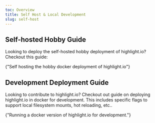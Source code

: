 ```yaml
---
toc: Overview
title: Self Host & Local Development
slug: self-host
---
```


## Self-hosted Hobby Guide

Looking to deploy the self-hosted hobby deployment of highlight.io? Checkout this guide:

<DocsCardGroup>
    <DocsCard title="Self-hosted Hobby Guide." href="./self-hosted-hobby-guide.md">
        {"Self hosting the hobby docker deployment of highlight.io"}
    </DocsCard>
</DocsCardGroup>

## Development Deployment Guide

Looking to contribute to highlight.io? Checkout out guide on deploying highlight.io in docker for development. This includes specific flags to support local filesystem mounts, hot reloading, etc..

<DocsCardGroup>
    <DocsCard title="Dev Deployment Guide." href="./dev-deployment-guide.md">
        {"Running a docker version of highlight.io for development."}
    </DocsCard>
</DocsCardGroup>
